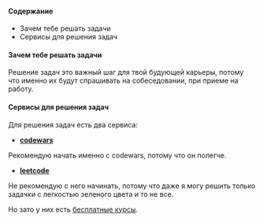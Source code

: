 #### Содержание

- Зачем тебе решать задачи
- Сервисы для решения задач

#### Зачем тебе решать задачи

Решение задач это важный шаг для твой будующей карьеры, потому что именно их будут спрашивать на собеседовании, при приеме на работу.

#### Сервисы для решения задач

Для решения задач есть два сервиса:

- **[codewars](https://codewars.com/)**

Рекомендую начать именно с codewars, потому что он полегче.

- **[leetcode](https://leetcode.com/)**

Не рекомендую с него начинать, потому что даже я могу решить только задачки с легкостью зеленого цвета и то не все.

Но зато у них есть [бесплатные курсы](https://leetcode.com/explore/).